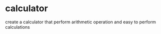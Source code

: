 # calculator
create a calculator that perform arithmetic operation and easy to perform calculations
